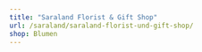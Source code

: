 ```yaml
---
title: "Saraland Florist & Gift Shop"
url: /saraland/saraland-florist-und-gift-shop/
shop: Blumen
---
```

